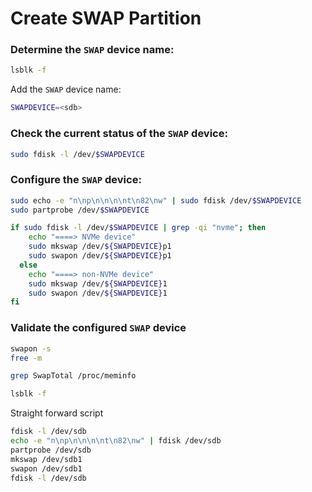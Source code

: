 # Create SWAP Partition

### Determine the `SWAP` device name:
```bash
lsblk -f
```
Add the `SWAP` device name:
```bash
SWAPDEVICE=<sdb>
```
### Check the current status of the `SWAP` device:
```bash
sudo fdisk -l /dev/$SWAPDEVICE
```

### Configure the `SWAP` device:
```bash
sudo echo -e "n\np\n\n\n\nt\n82\nw" | sudo fdisk /dev/$SWAPDEVICE
sudo partprobe /dev/$SWAPDEVICE

if sudo fdisk -l /dev/$SWAPDEVICE | grep -qi "nvme"; then
    echo "====> NVMe device"
    sudo mkswap /dev/${SWAPDEVICE}p1
    sudo swapon /dev/${SWAPDEVICE}p1
  else
    echo "====> non-NVMe device"
    sudo mkswap /dev/${SWAPDEVICE}1
    sudo swapon /dev/${SWAPDEVICE}1
fi
```
### Validate the configured `SWAP` device
```bash
swapon -s
free -m

grep SwapTotal /proc/meminfo

lsblk -f
```

Straight forward script
```bash
fdisk -l /dev/sdb
echo -e "n\np\n\n\n\nt\n82\nw" | fdisk /dev/sdb
partprobe /dev/sdb
mkswap /dev/sdb1
swapon /dev/sdb1
fdisk -l /dev/sdb
```